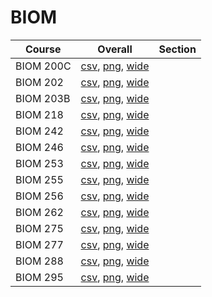 # BIOM

| Course | Overall | Section |
| ------ | ------- | ------- |
| BIOM 200C | [csv](https://github.com/UCSD-Historical-Enrollment-Data/2024Winter/blob/main/overall/BIOM%20200C.csv), [png](https://raw.githubusercontent.com/UCSD-Historical-Enrollment-Data/2024Winter/main/plot_overall/BIOM%20200C.png), [wide](https://raw.githubusercontent.com/UCSD-Historical-Enrollment-Data/2024Winter/main/plot_overall_wide/BIOM%20200C.png) |  |
| BIOM 202 | [csv](https://github.com/UCSD-Historical-Enrollment-Data/2024Winter/blob/main/overall/BIOM%20202.csv), [png](https://raw.githubusercontent.com/UCSD-Historical-Enrollment-Data/2024Winter/main/plot_overall/BIOM%20202.png), [wide](https://raw.githubusercontent.com/UCSD-Historical-Enrollment-Data/2024Winter/main/plot_overall_wide/BIOM%20202.png) |  |
| BIOM 203B | [csv](https://github.com/UCSD-Historical-Enrollment-Data/2024Winter/blob/main/overall/BIOM%20203B.csv), [png](https://raw.githubusercontent.com/UCSD-Historical-Enrollment-Data/2024Winter/main/plot_overall/BIOM%20203B.png), [wide](https://raw.githubusercontent.com/UCSD-Historical-Enrollment-Data/2024Winter/main/plot_overall_wide/BIOM%20203B.png) |  |
| BIOM 218 | [csv](https://github.com/UCSD-Historical-Enrollment-Data/2024Winter/blob/main/overall/BIOM%20218.csv), [png](https://raw.githubusercontent.com/UCSD-Historical-Enrollment-Data/2024Winter/main/plot_overall/BIOM%20218.png), [wide](https://raw.githubusercontent.com/UCSD-Historical-Enrollment-Data/2024Winter/main/plot_overall_wide/BIOM%20218.png) |  |
| BIOM 242 | [csv](https://github.com/UCSD-Historical-Enrollment-Data/2024Winter/blob/main/overall/BIOM%20242.csv), [png](https://raw.githubusercontent.com/UCSD-Historical-Enrollment-Data/2024Winter/main/plot_overall/BIOM%20242.png), [wide](https://raw.githubusercontent.com/UCSD-Historical-Enrollment-Data/2024Winter/main/plot_overall_wide/BIOM%20242.png) |  |
| BIOM 246 | [csv](https://github.com/UCSD-Historical-Enrollment-Data/2024Winter/blob/main/overall/BIOM%20246.csv), [png](https://raw.githubusercontent.com/UCSD-Historical-Enrollment-Data/2024Winter/main/plot_overall/BIOM%20246.png), [wide](https://raw.githubusercontent.com/UCSD-Historical-Enrollment-Data/2024Winter/main/plot_overall_wide/BIOM%20246.png) |  |
| BIOM 253 | [csv](https://github.com/UCSD-Historical-Enrollment-Data/2024Winter/blob/main/overall/BIOM%20253.csv), [png](https://raw.githubusercontent.com/UCSD-Historical-Enrollment-Data/2024Winter/main/plot_overall/BIOM%20253.png), [wide](https://raw.githubusercontent.com/UCSD-Historical-Enrollment-Data/2024Winter/main/plot_overall_wide/BIOM%20253.png) |  |
| BIOM 255 | [csv](https://github.com/UCSD-Historical-Enrollment-Data/2024Winter/blob/main/overall/BIOM%20255.csv), [png](https://raw.githubusercontent.com/UCSD-Historical-Enrollment-Data/2024Winter/main/plot_overall/BIOM%20255.png), [wide](https://raw.githubusercontent.com/UCSD-Historical-Enrollment-Data/2024Winter/main/plot_overall_wide/BIOM%20255.png) |  |
| BIOM 256 | [csv](https://github.com/UCSD-Historical-Enrollment-Data/2024Winter/blob/main/overall/BIOM%20256.csv), [png](https://raw.githubusercontent.com/UCSD-Historical-Enrollment-Data/2024Winter/main/plot_overall/BIOM%20256.png), [wide](https://raw.githubusercontent.com/UCSD-Historical-Enrollment-Data/2024Winter/main/plot_overall_wide/BIOM%20256.png) |  |
| BIOM 262 | [csv](https://github.com/UCSD-Historical-Enrollment-Data/2024Winter/blob/main/overall/BIOM%20262.csv), [png](https://raw.githubusercontent.com/UCSD-Historical-Enrollment-Data/2024Winter/main/plot_overall/BIOM%20262.png), [wide](https://raw.githubusercontent.com/UCSD-Historical-Enrollment-Data/2024Winter/main/plot_overall_wide/BIOM%20262.png) |  |
| BIOM 275 | [csv](https://github.com/UCSD-Historical-Enrollment-Data/2024Winter/blob/main/overall/BIOM%20275.csv), [png](https://raw.githubusercontent.com/UCSD-Historical-Enrollment-Data/2024Winter/main/plot_overall/BIOM%20275.png), [wide](https://raw.githubusercontent.com/UCSD-Historical-Enrollment-Data/2024Winter/main/plot_overall_wide/BIOM%20275.png) |  |
| BIOM 277 | [csv](https://github.com/UCSD-Historical-Enrollment-Data/2024Winter/blob/main/overall/BIOM%20277.csv), [png](https://raw.githubusercontent.com/UCSD-Historical-Enrollment-Data/2024Winter/main/plot_overall/BIOM%20277.png), [wide](https://raw.githubusercontent.com/UCSD-Historical-Enrollment-Data/2024Winter/main/plot_overall_wide/BIOM%20277.png) |  |
| BIOM 288 | [csv](https://github.com/UCSD-Historical-Enrollment-Data/2024Winter/blob/main/overall/BIOM%20288.csv), [png](https://raw.githubusercontent.com/UCSD-Historical-Enrollment-Data/2024Winter/main/plot_overall/BIOM%20288.png), [wide](https://raw.githubusercontent.com/UCSD-Historical-Enrollment-Data/2024Winter/main/plot_overall_wide/BIOM%20288.png) |  |
| BIOM 295 | [csv](https://github.com/UCSD-Historical-Enrollment-Data/2024Winter/blob/main/overall/BIOM%20295.csv), [png](https://raw.githubusercontent.com/UCSD-Historical-Enrollment-Data/2024Winter/main/plot_overall/BIOM%20295.png), [wide](https://raw.githubusercontent.com/UCSD-Historical-Enrollment-Data/2024Winter/main/plot_overall_wide/BIOM%20295.png) |  |
